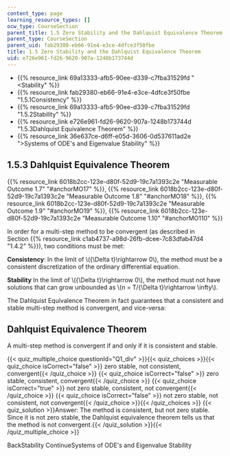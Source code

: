 ```yaml
---
content_type: page
learning_resource_types: []
ocw_type: CourseSection
parent_title: 1.5 Zero Stability and the Dahlquist Equivalence Theorem
parent_type: CourseSection
parent_uid: fab29380-eb66-91e4-e3ce-4dfce3f50fbe
title: 1.5 Zero Stability and the Dahlquist Equivalence Theorem
uid: e726e961-fd26-9620-907a-1248b173744d
---
```


*   {{% resource_link 69a13333-afb5-90ee-d339-c7fba31529fd "\<Stability" %}}
*   {{% resource_link fab29380-eb66-91e4-e3ce-4dfce3f50fbe "1.5.1Consistency" %}}
*   {{% resource_link 69a13333-afb5-90ee-d339-c7fba31529fd "1.5.2Stability" %}}
*   {{% resource_link e726e961-fd26-9620-907a-1248b173744d "1.5.3Dahlquist Equivalence Theorem" %}}
*   {{% resource_link 36e637ce-d6ff-e05d-3606-0d537611ad2e "\>Systems of ODE's and Eigenvalue Stability" %}}

1.5.3 Dahlquist Equivalence Theorem
-----------------------------------

{{% resource_link 6018b2cc-123e-d80f-52d9-19c7a1393c2e "Measurable Outcome 1.7" "#anchorMO17" %}}, {{% resource_link 6018b2cc-123e-d80f-52d9-19c7a1393c2e "Measurable Outcome 1.8" "#anchorMO18" %}}, {{% resource_link 6018b2cc-123e-d80f-52d9-19c7a1393c2e "Measurable Outcome 1.9" "#anchorMO19" %}}, {{% resource_link 6018b2cc-123e-d80f-52d9-19c7a1393c2e "Measurable Outcome 1.10" "#anchorMO110" %}}

In order for a multi-step method to be convergent (as described in Section {{% resource_link c1ab4737-a98d-26fb-dcee-7c83dfab47d4 "1.4.2" %}}), two conditions must be met:

**Consistency**: In the limit of \\({\\Delta t}\\rightarrow 0\\), the method must be a consistent discretization of the ordinary differential equation.

**Stability** In the limit of \\({\\Delta t}\\rightarrow 0\\), the method must not have solutions that can grow unbounded as \\(n = T/{\\Delta t}\\rightarrow \\infty\\).

The Dahlquist Equivalence Theorem in fact guarantees that a consistent and stable multi-step method is convergent, and vice-versa:

Dahlquist Equivalence Theorem
-----------------------------

A multi-step method is convergent if and only if it is consistent and stable.

{{< quiz_multiple_choice questionId="Q1_div" >}}{{< quiz_choices >}}{{< quiz_choice isCorrect="false" >}} zero stable, not consistent, convergent{{< /quiz_choice >}}
{{< quiz_choice isCorrect="false" >}} zero stable, consistent, convergent{{< /quiz_choice >}}
{{< quiz_choice isCorrect="true" >}} not zero stable, consistent, not convergent{{< /quiz_choice >}}
{{< quiz_choice isCorrect="false" >}} not zero stable, not consistent, not convergent{{< /quiz_choice >}}{{< /quiz_choices >}}
{{< quiz_solution >}}Answer: The method is consistent, but not zero stable. Since it is not zero stable, the Dahlquist equivalence theorem tells us that the method is not convergent.{{< /quiz_solution >}}{{< /quiz_multiple_choice >}}

BackStability ContinueSystems of ODE's and Eigenvalue Stability